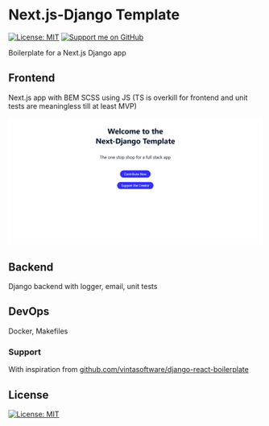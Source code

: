 # Next.js-Django Template

[![License: MIT](https://img.shields.io/badge/License-MIT-blue.svg)](https://opensource.org/licenses/MIT) [![Support me on GitHub](https://img.shields.io/badge/Support-GitHub-ff69b4)](https://github.com/sponsors/Zeyu-Li) 

Boilerplate for a Next.js Django app


## Frontend

Next.js app with BEM SCSS using JS (TS is overkill for frontend and unit tests are meaningless till at least MVP)

![front.png](./front.png)

## Backend

Django backend with logger, email, unit tests

## DevOps

Docker, Makefiles

### Support

With inspiration from [github.com/vintasoftware/django-react-boilerplate](https://github.com/vintasoftware/django-react-boilerplate)

## License

[![License: MIT](https://img.shields.io/badge/License-MIT-blue.svg)](https://opensource.org/licenses/MIT) 

